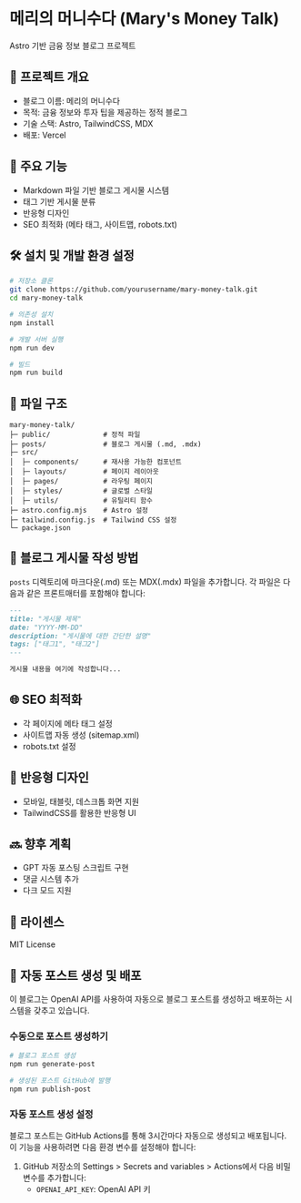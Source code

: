# 메리의 머니수다 (Mary's Money Talk)

Astro 기반 금융 정보 블로그 프로젝트

## 📝 프로젝트 개요

- 블로그 이름: 메리의 머니수다
- 목적: 금융 정보와 투자 팁을 제공하는 정적 블로그
- 기술 스택: Astro, TailwindCSS, MDX
- 배포: Vercel

## 🚀 주요 기능

- Markdown 파일 기반 블로그 게시물 시스템
- 태그 기반 게시물 분류
- 반응형 디자인
- SEO 최적화 (메타 태그, 사이트맵, robots.txt)

## 🛠️ 설치 및 개발 환경 설정

```bash
# 저장소 클론
git clone https://github.com/yourusername/mary-money-talk.git
cd mary-money-talk

# 의존성 설치
npm install

# 개발 서버 실행
npm run dev

# 빌드
npm run build
```

## 📂 파일 구조

```
mary-money-talk/
├─ public/             # 정적 파일
├─ posts/              # 블로그 게시물 (.md, .mdx)
├─ src/
│  ├─ components/      # 재사용 가능한 컴포넌트
│  ├─ layouts/         # 페이지 레이아웃
│  ├─ pages/           # 라우팅 페이지
│  ├─ styles/          # 글로벌 스타일
│  ├─ utils/           # 유틸리티 함수
├─ astro.config.mjs    # Astro 설정
├─ tailwind.config.js  # Tailwind CSS 설정
└─ package.json
```

## 📝 블로그 게시물 작성 방법

`posts` 디렉토리에 마크다운(.md) 또는 MDX(.mdx) 파일을 추가합니다. 각 파일은 다음과 같은 프론트매터를 포함해야 합니다:

```markdown
---
title: "게시물 제목"
date: "YYYY-MM-DD"
description: "게시물에 대한 간단한 설명"
tags: ["태그1", "태그2"]
---

게시물 내용을 여기에 작성합니다...
```

## 🌐 SEO 최적화

- 각 페이지에 메타 태그 설정
- 사이트맵 자동 생성 (sitemap.xml)
- robots.txt 설정

## 📱 반응형 디자인

- 모바일, 태블릿, 데스크톱 화면 지원
- TailwindCSS를 활용한 반응형 UI

## 🔜 향후 계획

- GPT 자동 포스팅 스크립트 구현
- 댓글 시스템 추가
- 다크 모드 지원

## 📄 라이센스

MIT License 

## 📄 자동 포스트 생성 및 배포

이 블로그는 OpenAI API를 사용하여 자동으로 블로그 포스트를 생성하고 배포하는 시스템을 갖추고 있습니다.

### 수동으로 포스트 생성하기

```bash
# 블로그 포스트 생성
npm run generate-post

# 생성된 포스트 GitHub에 발행
npm run publish-post
```

### 자동 포스트 생성 설정

블로그 포스트는 GitHub Actions를 통해 3시간마다 자동으로 생성되고 배포됩니다. 이 기능을 사용하려면 다음 환경 변수를 설정해야 합니다:

1. GitHub 저장소의 Settings > Secrets and variables > Actions에서 다음 비밀 변수를 추가합니다:
   - `OPENAI_API_KEY`: OpenAI API 키 